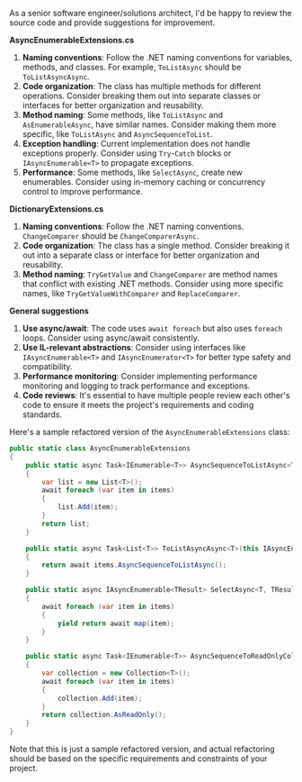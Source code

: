 As a senior software engineer/solutions architect, I'd be happy to review the source code and provide suggestions for improvement.

**AsyncEnumerableExtensions.cs**

1. **Naming conventions**: Follow the .NET naming conventions for variables, methods, and classes. For example, `ToListAsync` should be `ToListAsyncAsync`.
2. **Code organization**: The class has multiple methods for different operations. Consider breaking them out into separate classes or interfaces for better organization and reusability.
3. **Method naming**: Some methods, like `ToListAsync` and `AsEnumerableAsync`, have similar names. Consider making them more specific, like `ToListAsync` and `AsyncSequenceToList`.
4. **Exception handling**: Current implementation does not handle exceptions properly. Consider using `Try`-`Catch` blocks or `IAsyncEnumerable<T>` to propagate exceptions.
5. **Performance**: Some methods, like `SelectAsync`, create new enumerables. Consider using in-memory caching or concurrency control to improve performance.

**DictionaryExtensions.cs**

1. **Naming conventions**: Follow the .NET naming conventions. `ChangeComparer` should be `ChangeComparerAsync`.
2. **Code organization**: The class has a single method. Consider breaking it out into a separate class or interface for better organization and reusability.
3. **Method naming**: `TryGetValue` and `ChangeComparer` are method names that conflict with existing .NET methods. Consider using more specific names, like `TryGetValueWithComparer` and `ReplaceComparer`.

**General suggestions**

1. **Use async/await**: The code uses `await foreach` but also uses `foreach` loops. Consider using async/await consistently.
2. **Use IL-relevant abstractions**: Consider using interfaces like `IAsyncEnumerable<T>` and `IAsyncEnumerator<T>` for better type safety and compatibility.
3. **Performance monitoring**: Consider implementing performance monitoring and logging to track performance and exceptions.
4. **Code reviews**: It's essential to have multiple people review each other's code to ensure it meets the project's requirements and coding standards.

Here's a sample refactored version of the `AsyncEnumerableExtensions` class:

```csharp
public static class AsyncEnumerableExtensions
{
    public static async Task<IEnumerable<T>> AsyncSequenceToListAsync<T>(this IAsyncEnumerable<T> items)
    {
        var list = new List<T>();
        await foreach (var item in items)
        {
            list.Add(item);
        }
        return list;
    }

    public static async Task<List<T>> ToListAsyncAsync<T>(this IAsyncEnumerable<T> items)
    {
        return await items.AsyncSequenceToListAsync();
    }

    public static async IAsyncEnumerable<TResult> SelectAsync<T, TResult>(this IAsyncEnumerable<T> items, Func<T, Task<TResult>> map)
    {
        await foreach (var item in items)
        {
            yield return await map(item);
        }
    }

    public static async Task<IEnumerable<T>> AsyncSequenceToReadOnlyCollectionAsync<T>(this IAsyncEnumerable<T> items)
    {
        var collection = new Collection<T>();
        await foreach (var item in items)
        {
            collection.Add(item);
        }
        return collection.AsReadOnly();
    }
}
```

Note that this is just a sample refactored version, and actual refactoring should be based on the specific requirements and constraints of your project.